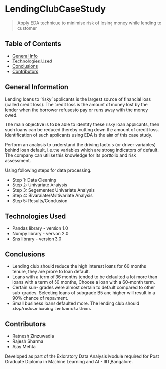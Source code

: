 # LendingClubCaseStudy
> Apply EDA technique to minimise risk of losing money while lending to customer

## Table of Contents
* [General Info](#general-information)
* [Technologies Used](#technologies-used)
* [Conclusions](#conclusions)
* [Contributors](#Contributors)

<!-- You can include any other section that is pertinent to your problem -->

## General Information

Lending loans to ‘risky’ applicants is the largest source of financial loss
(called credit loss). The credit loss is the amount of money lost by the lender 
when the borrower refusesto pay or runs away with the money owed.  

The main objective is to be able to identify these risky loan applicants, 
then such loans can be reduced thereby cutting down the amount of credit loss. 
Identification of such applicants using EDA is the aim of this case study.   

Perform an analysis to understand the driving factors (or driver variables)
behind loan default, i.e.the variables which are strong indicators of default.  
The company can utilise this knowledge for its portfolio and risk assessment.

Using following steps for data processing.

- Step 1: Data Cleaning
- Step 2: Univariate Analysis
- Step 3: Segemented Univariate Analysis
- Step 4: Bivaraiate/Multivariate Analysis
- Step 5: Results/Conclusion

<!--
- Provide general information about your project here.
- What is the background of your project?
- What is the business probem that your project is trying to solve?
- What is the dataset that is being used?
-->
<!-- You don't have to answer all the questions - just the ones relevant to your project. -->



## Technologies Used
- Pandas library - version 1.0
- Numpy library - version 2.0
- Sns library - version 3.0

<!-- As the libraries versions keep on changing, it is recommended to mention the version of library used in this project -->

## Conclusions
- Lending club should reduce the high interest loans for 60 months tenure, they are prone to loan default.
- Loans with a term of 36 months tended to be defaulted a lot more than loans with a term of 60 months, Choose a loan with a 60-month term.
- Certain sun- grades were almost certain to default compared to other sub-grades. Selecting loans of subgrade B5 and higher will result in a 90% chance of repayment.
- Small business loans defaulted more. The lending club should stop/reduce issuing the loans to them.

<!-- You don't have to answer all the questions - just the ones relevant to your project. -->



## Contributors
- Ratnesh Zinzuwadia
- Rajesh Sharma
- Ajay Mehta

Developed as part of the Exloratory Data Analysis Module required for Post Graduate Diploma in Machine Learning and AI - IIIT,Bangalore.


<!-- Optional -->
<!-- ## License -->
<!-- This project is open source and available under the [... License](). -->

<!-- You don't have to include all sections - just the one's relevant to your project -->
